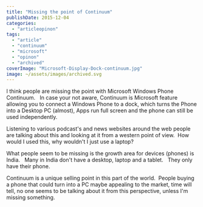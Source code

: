 ```yaml
---
title: "Missing the point of Continuum"
publishDate: 2015-12-04
categories: 
  - "articleopinon"
tags: 
  - "article"
  - "continuum"
  - "microsoft"
  - "opinon"
  - "archived"
coverImage: "Microsoft-Display-Dock-continuum.jpg"
image: ~/assets/images/archived.svg
---
```


I think people are missing the point with Microsoft Windows Phone Continuum.   In case your not aware, Continuum is Microsoft feature allowing you to connect a Windows Phone to a dock, which turns the Phone into a Desktop PC (almost), Apps run full screen and the phone can still be used independently.

Listening to various podcast's and news websites around the web people are talking about this and looking at it from a western point of view.  How would I used this, why wouldn't I just use a laptop?

What people seem to be missing is the growth area for devices (phones) is India.   Many in India don't have a desktop, laptop and a tablet.   They only have their phone.

Continuum is a unique selling point in this part of the world.  People buying a phone that could turn into a PC maybe appealing to the market, time will tell, no one seems to be talking about it from this perspective, unless I'm missing something.

